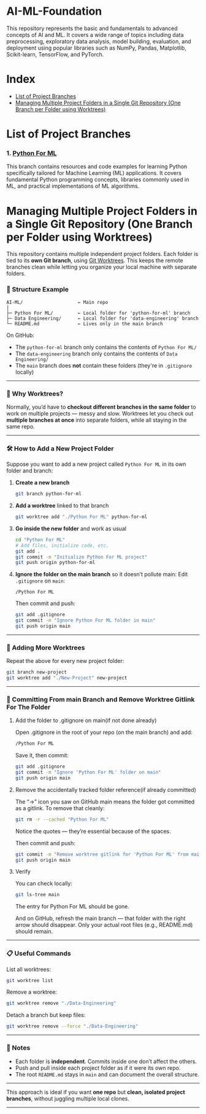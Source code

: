 # AI-ML-Foundation
This repository represents the basic and fundamentals to advanced concepts of AI and ML. It covers a wide range of topics including data preprocessing, exploratory data analysis, model building, evaluation, and deployment using popular libraries such as NumPy, Pandas, Matplotlib, Scikit-learn, TensorFlow, and PyTorch.

# Index

- [List of Project Branches](#list-of-project-branches)
- [Managing Multiple Project Folders in a Single Git Repository (One Branch per Folder using Worktrees)](#managing-multiple-project-folders-in-a-single-git-repository-one-branch-per-folder-using-worktrees)


# List of Project Branches
### 1. [Python For ML](python-for-ml)
This branch contains resources and code examples for learning Python specifically tailored for Machine Learning (ML) applications. It covers fundamental Python programming concepts, libraries commonly used in ML, and practical implementations of ML algorithms.


# Managing Multiple Project Folders in a Single Git Repository (One Branch per Folder using Worktrees)

This repository contains multiple independent project folders.
Each folder is tied to its **own Git branch**, using [Git Worktrees](https://git-scm.com/docs/git-worktree). This keeps the remote branches clean while letting you organize your local machine with separate folders.

### 📁 Structure Example

```
AI-ML/                    ← Main repo
│
├─ Python For ML/         ← Local folder for 'python-for-ml' branch
├─ Data Engineering/      ← Local folder for 'data-engineering' branch
└─ README.md              ← Lives only in the main branch
```

On GitHub:

* The `python-for-ml` branch only contains the contents of `Python For ML/`
* The `data-engineering` branch only contains the contents of `Data Engineering/`
* The `main` branch does **not** contain these folders (they're in `.gitignore` locally)

---

### 🧭 Why Worktrees?

Normally, you’d have to **checkout different branches in the same folder** to work on multiple projects — messy and slow.
Worktrees let you check out **multiple branches at once** into separate folders, while all staying in the same repo.

---

### 🛠 How to Add a New Project Folder

Suppose you want to add a new project called `Python For ML` in its own folder and branch:

1. **Create a new branch**

   ```bash
   git branch python-for-ml
   ```

2. **Add a worktree** linked to that branch

   ```bash
   git worktree add "./Python For ML" python-for-ml
   ```

3. **Go inside the new folder** and work as usual

   ```bash
   cd "Python For ML"
   # Add files, initialize code, etc.
   git add .
   git commit -m "Initialize Python For ML project"
   git push origin python-for-ml
   ```

4. **Ignore the folder on the main branch** so it doesn’t pollute main:
   Edit `.gitignore` on `main`:

   ```
   /Python For ML
   ```

   Then commit and push:

   ```bash
   git add .gitignore
   git commit -m "Ignore Python For ML folder in main"
   git push origin main
   ```

---

### 🌿 Adding More Worktrees

Repeat the above for every new project folder:

```bash
git branch new-project
git worktree add "./New-Project" new-project
```

---

### 🌿 Committing From main Branch and Remove Worktree Gitlink For The Folder

1. Add the folder to .gitignore on main(if not done already)

    Open .gitignore in the root of your repo (on the main branch) and add:

    ```bash
    /Python For ML
    ```

    Save it, then commit:

    ```bash
    git add .gitignore
    git commit -m "Ignore 'Python For ML' folder on main"
    git push origin main
    ```

2. Remove the accidentally tracked folder reference(if already committed)

    The “→” icon you saw on GitHub main means the folder got committed as a gitlink. To remove that cleanly:

    ```bash
    git rm -r --cached "Python For ML"
    ```

    Notice the quotes — they’re essential because of the spaces.

    Then commit and push:

    ```bash
    git commit -m "Remove worktree gitlink for 'Python For ML' from main"
    git push origin main
    ```

3. Verify

    You can check locally:

    ```bash
    git ls-tree main
    ```

    The entry for Python For ML should be gone.

    And on GitHub, refresh the main branch — that folder with the right arrow should disappear. Only your actual root files (e.g., README.md)   should remain.


---

### 📋 Useful Commands

List all worktrees:

```bash
git worktree list
```

Remove a worktree:

```bash
git worktree remove "./Data-Engineering"
```

Detach a branch but keep files:

```bash
git worktree remove --force "./Data-Engineering"
```

---

### 📝 Notes

* Each folder is **independent**. Commits inside one don’t affect the others.
* Push and pull inside each project folder as if it were its own repo.
* The root `README.md` stays in `main` and can document the overall structure.

---

This approach is ideal if you want **one repo** but **clean, isolated project branches**, without juggling multiple local clones.

---

